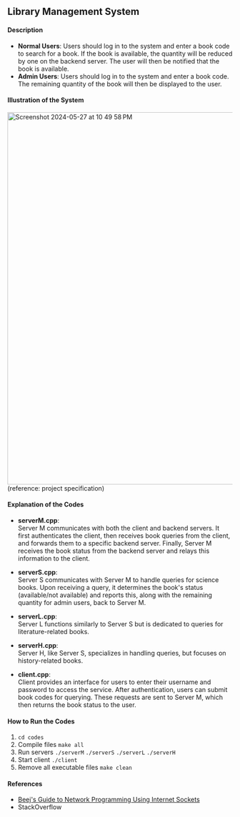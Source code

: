 ## Library Management System
#### Description
- **Normal Users**: Users should log in to the system and enter a book code to search for a book. If the book is available, the quantity will be reduced by one on the backend server. The user will then be notified that the book is available.
- **Admin Users**: Users should log in to the system and enter a book code. The remaining quantity of the book will then be displayed to the user.

#### Illustration of the System
<img width="834" alt="Screenshot 2024-05-27 at 10 49 58 PM" src="https://github.com/hsj562/Library-Management-System/assets/48441567/6b28c606-0e6b-4ead-b03b-dbc1cfda1b6c">
<br/>
(reference: project specification)

#### Explanation of the Codes
* **serverM.cpp**: <br/> Server M communicates with both the client and backend servers. It first authenticates the client, then receives book queries from the client, and forwards them to a specific backend server. Finally, Server M receives the book status from the backend server and relays this information to the client.
  
* **serverS.cpp**: <br/> Server S communicates with Server M to handle queries for science books. Upon receiving a query, it determines the book's status (available/not available) and reports this, along with the remaining quantity for admin users, back to Server M.

* **serverL.cpp**: <br/> Server L functions similarly to Server S but is dedicated to queries for literature-related books.
  
* **serverH.cpp**: <br/> Server H, like Server S, specializes in handling queries, but focuses on history-related books.

* **client.cpp**: <br/> Client provides an interface for users to enter their username and password to access the service. After authentication, users can submit book codes for querying. These requests are sent to Server M, which then returns the book status to the user.

#### How to Run the Codes
1. ```cd codes```
2. Compile files ```make all```
3. Run servers ```./serverM``` ```./serverS``` ```./serverL``` ```./serverH```
4. Start client ```./client```
5. Remove all executable files ```make clean```


#### References
- [Beej's Guide to Network Programming Using Internet Sockets](https://www.beej.us/guide/bgnet/)
- StackOverflow
